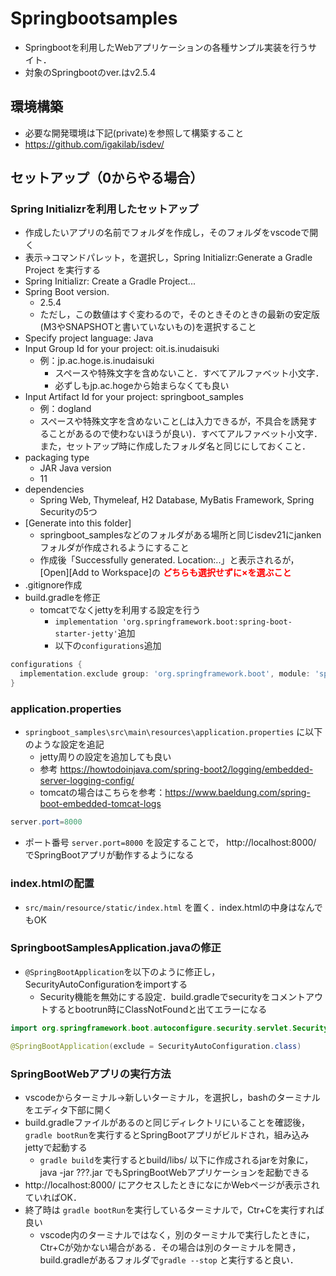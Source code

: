 # Springbootsamples
- Springbootを利用したWebアプリケーションの各種サンプル実装を行うサイト．
- 対象のSpringbootのver.はv2.5.4


## 環境構築
- 必要な開発環境は下記(private)を参照して構築すること
- https://github.com/igakilab/isdev/


## セットアップ（0からやる場合）
### Spring Initializrを利用したセットアップ
- 作成したいアプリの名前でフォルダを作成し，そのフォルダをvscodeで開く
- 表示->コマンドパレット，を選択し，Spring Initializr:Generate a Gradle Project を実行する
- Spring Initializr: Create a Gradle Project...
- Spring Boot version.
  - 2.5.4
  - ただし，この数値はすぐ変わるので，そのときそのときの最新の安定版(M3やSNAPSHOTと書いていないもの)を選択すること
- Specify project language: Java
- Input Group Id for your project: oit.is.inudaisuki
   - 例：jp.ac.hoge.is.inudaisuki
     - スペースや特殊文字を含めないこと．すべてアルファベット小文字．
     - 必ずしもjp.ac.hogeから始まらなくても良い
- Input Artifact Id for your project: springboot_samples
   - 例：dogland
   - スペースや特殊文字を含めないこと(_は入力できるが，不具合を誘発することがあるので使わないほうが良い)．すべてアルファベット小文字．また，セットアップ時に作成したフォルダ名と同じにしておくこと．
- packaging type
  - JAR
  Java version
  - 11
- dependencies
  - Spring Web, Thymeleaf, H2 Database, MyBatis Framework, Spring Securityの5つ
- [Generate into this folder]
  - springboot_samplesなどのフォルダがある場所と同じisdev21にjankenフォルダが作成されるようにすること
  - 作成後「Successfully generated. Location:..」と表示されるが，[Open][Add to Workspace]の **<span style="color:red">どちらも選択せずに×を選ぶこと</span>**
- .gitignore作成
- build.gradleを修正
  - tomcatでなくjettyを利用する設定を行う
     - `implementation 'org.springframework.boot:spring-boot-starter-jetty'`追加
     - 以下の`configurations`追加
```gradle
configurations {
  implementation.exclude group: 'org.springframework.boot', module: 'spring-boot-starter-tomcat'
}
```


### application.properties
- `springboot_samples\src\main\resources\application.properties` に以下のような設定を追記
  - jetty周りの設定を追加しても良い
  - 参考 https://howtodoinjava.com/spring-boot2/logging/embedded-server-logging-config/
  - tomcatの場合はこちらを参考：https://www.baeldung.com/spring-boot-embedded-tomcat-logs

```java
server.port=8000
```

- ポート番号 `server.port=8000` を設定することで， http://localhost:8000/ でSpringBootアプリが動作するようになる

### index.htmlの配置
- `src/main/resource/static/index.html` を置く．index.htmlの中身はなんでもOK

### SpringbootSamplesApplication.javaの修正
- `@SpringBootApplication`を以下のように修正し，SecurityAutoConfigurationをimportする
  - Security機能を無効にする設定．build.gradleでsecurityをコメントアウトするとbootrun時にClassNotFoundと出てエラーになる

```java
import org.springframework.boot.autoconfigure.security.servlet.SecurityAutoConfiguration;

@SpringBootApplication(exclude = SecurityAutoConfiguration.class)
```

### SpringBootWebアプリの実行方法
- vscodeからターミナル->新しいターミナル，を選択し，bashのターミナルをエディタ下部に開く
- build.gradleファイルがあるのと同じディレクトリにいることを確認後，`gradle bootRun`を実行するとSpringBootアプリがビルドされ，組み込みjettyで起動する
  - `gradle build`を実行するとbuild/libs/ 以下に作成されるjarを対象に，java -jar ???.jar でもSpringBootWebアプリケーションを起動できる
- http://localhost:8000/ にアクセスしたときになにかWebページが表示されていればOK．
- 終了時は `gradle bootRun`を実行しているターミナルで，Ctr+Cを実行すれば良い
  - vscode内のターミナルではなく，別のターミナルで実行したときに，Ctr+Cが効かない場合がある．その場合は別のターミナルを開き，build.gradleがあるフォルダで`gradle --stop` と実行すると良い．
